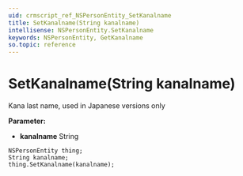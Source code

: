 ```yaml
---
uid: crmscript_ref_NSPersonEntity_SetKanalname
title: SetKanalname(String kanalname)
intellisense: NSPersonEntity.SetKanalname
keywords: NSPersonEntity, GetKanalname
so.topic: reference
---
```


# SetKanalname(String kanalname)

Kana last name, used in Japanese versions only

**Parameter:** 
* **kanalname** String

```crmscript
NSPersonEntity thing;
String kanalname;
thing.SetKanalname(kanalname);
```


